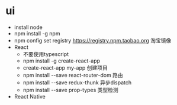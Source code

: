 # ui

- install node
- npm install -g npm
- npm config set registry https://registry.npm.taobao.org 淘宝镜像
- React
    - 不要使用typescript
    - npm install -g create-react-app 
    - create-react-app my-app 创建项目
    - npm install --save react-router-dom 路由
    - npm install --save redux-thunk 异步dispatch
    - npm install --save prop-types 类型检测
- React Native

